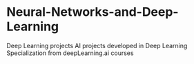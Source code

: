 # Neural-Networks-and-Deep-Learning
Deep Learning projects
AI projects developed in Deep Learning Specialization from deepLearning.ai courses
